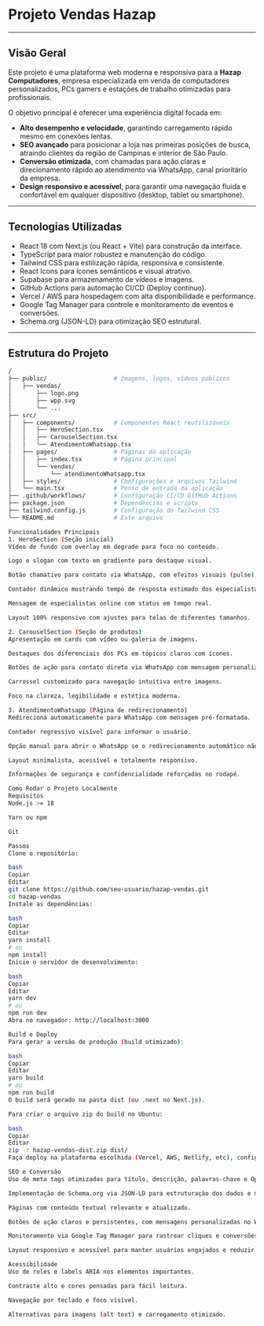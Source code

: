 # Projeto Vendas Hazap

---

## Visão Geral

Este projeto é uma plataforma web moderna e responsiva para a **Hazap Computadores**, empresa especializada em venda de computadores personalizados, PCs gamers e estações de trabalho otimizadas para profissionais.

O objetivo principal é oferecer uma experiência digital focada em:

- **Alto desempenho e velocidade**, garantindo carregamento rápido mesmo em conexões lentas.
- **SEO avançado** para posicionar a loja nas primeiras posições de busca, atraindo clientes da região de Campinas e interior de São Paulo.
- **Conversão otimizada**, com chamadas para ação claras e direcionamento rápido ao atendimento via WhatsApp, canal prioritário da empresa.
- **Design responsivo e acessível**, para garantir uma navegação fluida e confortável em qualquer dispositivo (desktop, tablet ou smartphone).

---

## Tecnologias Utilizadas

- React 18 com Next.js (ou React + Vite) para construção da interface.
- TypeScript para maior robustez e manutenção do código.
- Tailwind CSS para estilização rápida, responsiva e consistente.
- React Icons para ícones semânticos e visual atrativo.
- Supabase para armazenamento de vídeos e imagens.
- GitHub Actions para automação CI/CD (Deploy contínuo).
- Vercel / AWS para hospedagem com alta disponibilidade e performance.
- Google Tag Manager para controle e monitoramento de eventos e conversões.
- Schema.org (JSON-LD) para otimização SEO estrutural.

---

## Estrutura do Projeto

```bash
/
├── public/                   # Imagens, logos, vídeos públicos
│   ├── vendas/
│       ├── logo.png
│       ├── wpp.svg
│       └── ...
├── src/
│   ├── components/           # Componentes React reutilizáveis
│   │   ├── HeroSection.tsx
│   │   ├── CarouselSection.tsx
│   │   └── AtendimentoWhatsapp.tsx
│   ├── pages/                # Páginas da aplicação
│   │   ├── index.tsx         # Página principal
│   │   └── vendas/
│   │       └── atendimentoWhatsapp.tsx
│   ├── styles/               # Configurações e arquivos Tailwind
│   └── main.tsx              # Ponto de entrada da aplicação
├── .github/workflows/        # Configuração CI/CD GitHub Actions
├── package.json              # Dependências e scripts
├── tailwind.config.js        # Configuração do Tailwind CSS
└── README.md                 # Este arquivo

Funcionalidades Principais
1. HeroSection (Seção inicial)
Vídeo de fundo com overlay em degrade para foco no conteúdo.

Logo e slogan com texto em gradiente para destaque visual.

Botão chamativo para contato via WhatsApp, com efeitos visuais (pulse).

Contador dinâmico mostrando tempo de resposta estimado dos especialistas.

Mensagem de especialistas online com status em tempo real.

Layout 100% responsivo com ajustes para telas de diferentes tamanhos.

2. CarouselSection (Seção de produtos)
Apresentação em cards com vídeo ou galeria de imagens.

Destaques dos diferenciais dos PCs em tópicos claros com ícones.

Botões de ação para contato direto via WhatsApp com mensagem personalizada.

Carrossel customizado para navegação intuitiva entre imagens.

Foco na clareza, legibilidade e estética moderna.

3. AtendimentoWhatsapp (Página de redirecionamento)
Redireciona automaticamente para WhatsApp com mensagem pré-formatada.

Contador regressivo visível para informar o usuário.

Opção manual para abrir o WhatsApp se o redirecionamento automático não ocorrer.

Layout minimalista, acessível e totalmente responsivo.

Informações de segurança e confidencialidade reforçadas no rodapé.

Como Rodar o Projeto Localmente
Requisitos
Node.js >= 18

Yarn ou npm

Git

Passos
Clone o repositório:

bash
Copiar
Editar
git clone https://github.com/seu-usuario/hazap-vendas.git
cd hazap-vendas
Instale as dependências:

bash
Copiar
Editar
yarn install
# ou
npm install
Inicie o servidor de desenvolvimento:

bash
Copiar
Editar
yarn dev
# ou
npm run dev
Abra no navegador: http://localhost:3000

Build e Deploy
Para gerar a versão de produção (build otimizado):

bash
Copiar
Editar
yarn build
# ou
npm run build
O build será gerado na pasta dist (ou .next no Next.js).

Para criar o arquivo zip do build no Ubuntu:

bash
Copiar
Editar
zip -r hazap-vendas-dist.zip dist/
Faça deploy na plataforma escolhida (Vercel, AWS, Netlify, etc), configurando seu domínio e certificados SSL.

SEO e Conversão
Uso de meta tags otimizadas para título, descrição, palavras-chave e Open Graph.

Implementação de Schema.org via JSON-LD para estruturação dos dados e melhor indexação.

Páginas com conteúdo textual relevante e atualizado.

Botões de ação claros e persistentes, com mensagens personalizadas no WhatsApp para agilizar o atendimento.

Monitoramento via Google Tag Manager para rastrear cliques e conversões.

Layout responsivo e acessível para manter usuários engajados e reduzir taxa de rejeição.

Acessibilidade
Uso de roles e labels ARIA nos elementos importantes.

Contraste alto e cores pensadas para fácil leitura.

Navegação por teclado e foco visível.

Alternativas para imagens (alt text) e carregamento otimizado.